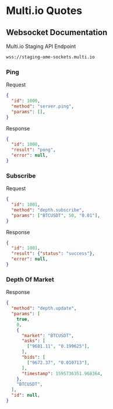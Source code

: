 # Multi.io Quotes

## Websocket Documentation

Multi.io Staging API Endpoint

```bash
wss://staging-ome-sockets.multi.io
```

### Ping

Request

```json
{
  "id": 1000,
  "method": "server.ping",
  "params": [],
}
```

Response

```json
{
  "id": 1000,
  "result": "pong",
  "error": null,
}
```

### Subscribe

Request

```json
{
  "id": 1001,
  "method": "depth.subscribe",
  "params": ["BTCUSDT", 50, "0.01"],
}
```

Response

```json
{
  "id": 1001,
  "result": {"status": "success"},
  "error": null,
}
```

### Depth Of Market

Response

```json
{
  "method": "depth.update",
  "params": [
    true,
    0,
    {
      "market": "BTCUSDT",
      "asks": [
        ["9681.11", "0.199625"],
      ],
      "bids": [
        ["9672.37", "0.010713"],
      ],
      "timestamp": 1595736351.968364,
    },
    "BTCUSDT",
  ],
  "id": null,
}
```
